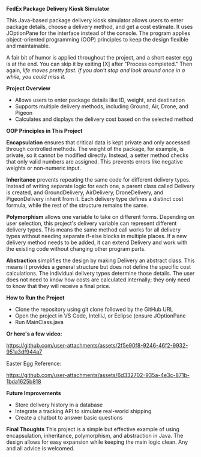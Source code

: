 **FedEx Package Delivery Kiosk Simulator**

This Java-based package delivery kiosk simulator allows users to enter package details, choose a delivery method, and get a cost estimate. It uses JOptionPane for the interface instead of the console. The program applies object-oriented programming (OOP) principles to keep the design flexible and maintainable. 

A fair bit of humor is applied throughout the project, and a short easter egg is at the end. You can skip it by exiting [X] after "Process completed." Then again, _life moves pretty fast. If you don't stop and look around once in a while, you could miss it._



__Project Overview__
- Allows users to enter package details like ID, weight, and destination
- Supports multiple delivery methods, including Ground, Air, Drone, and Pigeon
- Calculates and displays the delivery cost based on the selected method


__OOP Principles in This Project__

  **Encapsulation** ensures that critical data is kept private and only accessed through controlled methods. The weight of the package, for example, is private, so it cannot be modified directly. Instead, a setter method checks that only valid numbers are assigned. This prevents errors like negative weights or non-numeric input.

  **Inheritance** prevents repeating the same code for different delivery types. Instead of writing separate logic for each one, a parent class called Delivery is created, and GroundDelivery, AirDelivery, DroneDelivery, and PigeonDelivery inherit from it. Each delivery type defines a distinct cost formula, while the rest of the structure remains the same.

  **Polymorphism** allows one variable to take on different forms. Depending on user selection, this project's delivery variable can represent different delivery types. This means the same method call works for all delivery types without needing separate if-else blocks in multiple places. If a new delivery method needs to be added, it can extend Delivery and work with the existing code without changing other program parts.

  **Abstraction** simplifies the design by making Delivery an abstract class. This means it provides a general structure but does not define the specific cost calculations. The individual delivery types determine those details. The user does not need to know how costs are calculated internally; they only need to know that they will receive a final price.



__How to Run the Project__
- Clone the repository using git clone followed by the GitHub URL
- Open the project in VS Code, IntelliJ, or Eclipse (ensure JOptionPane
- Run MainClass.java




__Or here's a few video:__


https://github.com/user-attachments/assets/2f5e90f8-9246-46f2-9932-951a3df944a7

Easter Egg Reference:

https://github.com/user-attachments/assets/6d332702-935a-4e3c-871b-1bda1625b818





__Future Improvements__
- Store delivery history in a database
- Integrate a tracking API to simulate real-world shipping
- Create a chatbot to answer basic questions



__Final Thoughts__
This project is a simple but effective example of using encapsulation, inheritance, polymorphism, and abstraction in Java. The design allows for easy expansion while keeping the main logic clean. Any and all advice is welcomed. 

